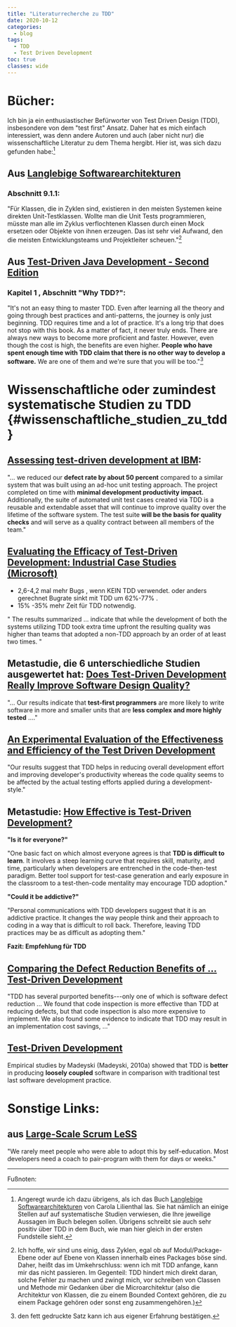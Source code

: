 ```yaml
---
title: "Literaturrecherche zu TDD"
date: 2020-10-12
categories:
  - blog
tags:
  - TDD
  - Test Driven Development
toc: true
classes: wide
---
```

# Bücher:
Ich bin ja ein enthusiastischer Befürworter von Test Driven Design (TDD), insbesondere von dem "test first" Ansatz. Daher hat es mich einfach interessiert, was denn andere Autoren und auch (aber nicht nur) die wissenschaftliche Literatur zu dem Thema hergibt. Hier ist, was sich dazu gefunden habe:[^1] 

## Aus [Langlebige Softwarearchitekturen](https://langlebige-softwarearchitekturen.de) 

### Abschnitt 9.1.1: 

\"Für Klassen, die in Zyklen sind, existieren in den meisten Systemen
keine direkten Unit-Testklassen. Wollte man die Unit Tests programmieren, 
müsste man alle im Zyklus verflochtenen Klassen durch einen Mock
ersetzen oder Objekte von ihnen erzeugen. Das ist sehr viel Aufwand,
den die meisten Entwicklungsteams und Projektleiter scheuen.\"[^2]

## Aus [Test-Driven Java Development - Second Edition](https://www.packtpub.com/product/test-driven-java-development-second-edition/9781788836111) 

### Kapitel 1 , Abschnitt \"Why TDD?\": 

\"It\'s not an easy thing to master TDD. Even after learning all the
theory and going through best practices and anti-patterns, the journey
is only just beginning. TDD requires time and a lot of practice. It\'s a
long trip that does not stop with this book. As a matter of fact, it
never truly ends. There are always new ways to become more proficient
and faster. However, even though the cost is high, the benefits are even
higher. **People who have spent enough time with TDD claim that there is
no other way to develop a software.** We are one of them and we\'re sure
that you will be too.\"[^3]



# Wissenschaftliche oder zumindest systematische Studien zu TDD {#wissenschaftliche_studien_zu_tdd}


## [Assessing test-driven development at IBM](https://collaboration.csc.ncsu.edu/laurie/Papers/MAXIMILIEN_WILLIAMS.PDF): 

"... we reduced our **defect rate by about 50 percent** compared to a
similar system that was built using an ad-hoc unit testing approach. The
project completed on time with **minimal development productivity impact.**
Additionally, the suite of automated unit test cases created via TDD is
a reusable and extendable asset that will continue to improve quality
over the lifetime of the software system. The test suite **will be the basis for quality checks** 
and will serve as a quality contract between all members of the team."

## [Evaluating the Efficacy of Test-Driven Development: Industrial Case Studies (Microsoft)](https://d1wqtxts1xzle7.cloudfront.net/36509027/fp17288-bhat.pdf?1423032149=&response-content-disposition=inline%3B+filename%3DEvaluating_the_Efficacy_of_Test_Driven_D.pdf&Expires=1599907639&Signature=RuaKEjh7AbrkimLa5LGjb6zOpojv18srJrYQO7ONLNjWm586g6nxlDjGnYgubwIFYYp5fNkQulFn6YD3wpvud5bBhvwkO4nOOFMYyhATLdvHjHtW3vzm6ncsuqgwYTIKtrxbxAd7lQiEiue~D300FsgSLK6ZUk9DOssTqS0NZry6syc9I6IQYR6H2BRcnzf9oxvCTBWPzjSEBPi2cqYpyKbF1Y322XtLj7fdNTu8IVkmUULxwH3R1GVsEZrdpOAOJpM0b1ZAsJZEI0K3hiv~ENiV79hUjoyRu5xLaDeDWA4Nhg4Q-J8Zu8UQ18hQEjl0dOZnq7o4Xq~2-8jbuzDxIQ__&Key-Pair-Id=APKAJLOHF5GGSLRBV4ZA) 

-   2,6-4,2 mal mehr Bugs , wenn KEIN TDD verwendet. oder anders
    gerechnet Bugrate sinkt mit TDD um 62%-77% .
-   15% -35% mehr Zeit für TDD notwendig.

" The results summarized ... indicate that while the development of
both the systems utilizing TDD took extra time upfront the resulting
quality was higher than teams that adopted a non-TDD approach by an
order of at least two times. "

## Metastudie, die 6 unterschiedliche Studien ausgewertet hat: [Does Test-Driven Development Really Improve Software Design Quality?](https://digitalcommons.calpoly.edu/cgi/viewcontent.cgi?article=1027&context=csse_fac) 

"... Our results indicate that **test-first programmers** are more likely
to write software in more and smaller units that are **less complex and more highly tested** ...."

## [An Experimental Evaluation of the Effectiveness and Efficiency of the Test Driven Development](https://ieeexplore.ieee.org/abstract/document/4343756) 

"Our results suggest that TDD helps in reducing overall development
effort and improving developer's productivity whereas the code quality
seems to be affected by the actual testing efforts applied during a
development-style."

## Metastudie: [How Effective is Test-Driven Development?](https://www.researchgate.net/profile/Burak_Turhan/publication/258126622_How_Effective_is_Test_Driven_Development/links/54e794320cf27a6de10a8afe/How-Effective-is-Test-Driven-Development.pdf) 

**"Is it for everyone?"**

"One basic fact on which almost everyone agrees is that **TDD is difficult to learn**. It involves a steep learning curve that requires skill,
maturity, and time, particularly when developers are entrenched in the
code-then-test paradigm. Better tool support for test-case generation
and early exposure in the classroom to a test-then-code mentality may
encourage TDD adoption."

**"Could it be addictive?"**

"Personal communications with TDD developers suggest that it is an
addictive practice. It changes the way people think and their approach
to coding in a way that is difficult to roll back. Therefore, leaving
TDD practices may be as difficult as adopting them."

**Fazit: Empfehlung für TDD**

## [Comparing the Defect Reduction Benefits of \... Test-Driven Development](http://ibiai.mg.gov.br/wp-content/uploads/2019/08/05750007-1.pdf) 

"TDD has several purported benefits---only one of which is software
defect reduction ... We found that code inspection is more effective
than TDD at reducing defects, but that code inspection is also more
expensive to implement. We also found some evidence to indicate that TDD
may result in an implementation cost savings, ..."

## [Test-Driven Development](https://link.springer.com/book/10.1007%2F978-3-642-04288-1) 

Empirical studies by Madeyski (Madeyski, 2010a) showed that TDD is
**better** in producing **loosely coupled** software in comparison with
traditional test last software development practice.

# Sonstige Links:
## aus [Large-Scale Scrum LeSS](https://less.works/de/less/technical-excellence/test-driven-development)

"We rarely meet people who were able to adopt this by self-education. Most developers need a coach to pair-program with them for days or weeks." 

********************

Fußnoten: 

[^1]: Angeregt wurde ich dazu übrigens, als ich das Buch [Langlebige Softwarearchitekturen](https://langlebige-softwarearchitekturen.de) von Carola Lilienthal las. Sie hat nämlich an einige Stellen auf auf systematische Studien verwiesen, die Ihre jeweilige Aussagen im Buch belegen sollen. Übrigens schreibt sie auch sehr positiv über TDD in dem Buch, wie man hier gleich in der ersten Fundstelle sieht.

[^2]: Ich hoffe, wir sind uns einig, dass Zyklen, egal ob auf
    Modul/Package-Ebene oder auf Ebene von Klassen innerhalb eines
    Packages böse sind. Daher, heißt das 
    im Umkehrschluss: wenn ich mit TDD anfange, kann mir das
    nicht passieren. Im Gegenteil: TDD hindert mich direkt daran, solche
    Fehler zu machen und zwingt mich, vor schreiben von Classen und
    Methode mir Gedanken über die Microarchitektur (also die Architektur
    von Klassen, die zu einem Bounded Context gehören, die zu einem
    Package gehören oder sonst eng zusammengehören.)

[^3]:  den fett gedruckte Satz kann ich aus eigener Erfahrung bestätigen.
